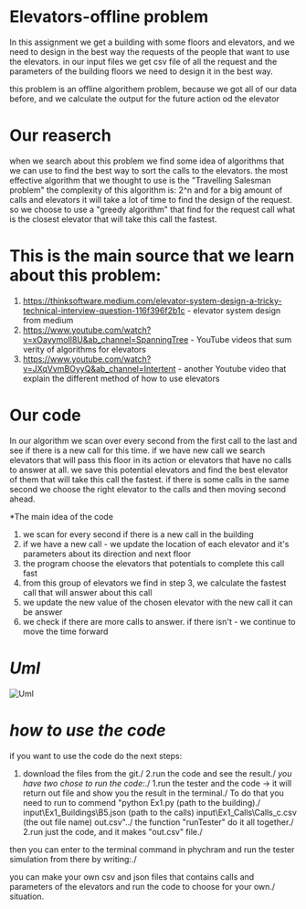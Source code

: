 # Elevators-offline problem
In this assignment we get a building with some floors and elevators, and we need to design in the best way the requests of the people that want to use the elevators.
in our input files we get csv file of all the request and the parameters of the building floors we need to design it in the best way.

this problem is an offline algorithem problem, because we got all of our data before, and we calculate the output for the future action od the elevator

# Our reaserch
when we search about this problem we find some idea of algorithms that we can use to find the best way to sort the calls to the elevators.
the most effective algorithm that we thought to use is the "Travelling Salesman problem"
the complexity of this algorithm is: 2^n and for a big amount of calls and elevators it will take a lot of time to find the design of the request.
<br> 
so we choose to use a "greedy algorithm" that find for the request call what is the closest elevator that will take this call the fastest.
<br>

# This is the main source that we learn about this problem:
1. https://thinksoftware.medium.com/elevator-system-design-a-tricky-technical-interview-question-116f396f2b1c - elevator system design from medium
2. https://www.youtube.com/watch?v=xOayymoIl8U&ab_channel=SpanningTree - YouTube videos that sum verity of algorithms for elevators
3. https://www.youtube.com/watch?v=JXqVvmBOyyQ&ab_channel=Intertent - another Youtube video that explain the different method of how to use elevators


# Our code

In our algorithm we scan over every second from the first call to the last and see if there is a new call for this time.
if we have new call we search elevators that will pass this floor in its action or elevators that have no calls to answer at all.
we save this potential elevators and find the best elevator of them that will take this call the fastest.
if there is some calls in the same second we choose the right elevator to the calls and then moving second ahead.

*The main idea of the code
1. we scan for every second if there is a new call in the building
2. if we have a new call - we update the location of each elevator and it's parameters about its direction and next floor
3. the program choose the elevators that potentials to complete this call fast 
4. from this group of elevators we find in step 3, we calculate the fastest call that will answer about this call
5. we update the new value of the chosen elevator with the new call it can be answer
6. we check if there are more calls to answer. if there isn't - we continue to move the time forward


# *Uml*

![Uml](https://user-images.githubusercontent.com/35407628/142432892-1a4e34bf-bc48-4258-85bd-465122c5a0e7.png)

# *how to use the code*
if you want to use the code do the next steps:
1. download the files from the git./
2.run the code and see the result./
*you have two chose to run the code:*./
  1.run the tester and the code -> it will return out file and show you the result in the terminal./
  To do that you need to run to commend "python Ex1.py (path to the building)./
  input\Ex1_Buildings\B5.json (path to the calls) input\Ex1_Calls\Calls_c.csv (the out file name) out.csv"../
  the function "runTester" do it all together./
  2.run just the code, and it makes "out.csv" file./

then you can enter to the terminal command in phychram and run the tester simulation from there by writing:./

you can make your own csv and json files that contains calls and parameters of the elevators and run the code to choose for your own./ situation.
